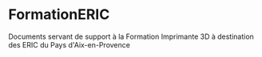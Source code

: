 FormationERIC
=============

Documents servant de support à la Formation Imprimante 3D à destination des ERIC du Pays d'Aix-en-Provence
